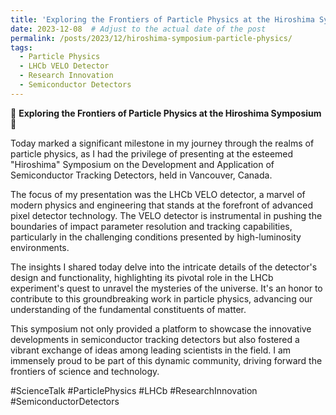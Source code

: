 ```yaml
---
title: 'Exploring the Frontiers of Particle Physics at the Hiroshima Symposium'
date: 2023-12-08  # Adjust to the actual date of the post
permalink: /posts/2023/12/hiroshima-symposium-particle-physics/
tags:
  - Particle Physics
  - LHCb VELO Detector
  - Research Innovation
  - Semiconductor Detectors
---
```


🌌 **Exploring the Frontiers of Particle Physics at the Hiroshima Symposium** 🌌

Today marked a significant milestone in my journey through the realms of particle physics, as I had the privilege of presenting at the esteemed "Hiroshima" Symposium on the Development and Application of Semiconductor Tracking Detectors, held in Vancouver, Canada.

The focus of my presentation was the LHCb VELO detector, a marvel of modern physics and engineering that stands at the forefront of advanced pixel detector technology. The VELO detector is instrumental in pushing the boundaries of impact parameter resolution and tracking capabilities, particularly in the challenging conditions presented by high-luminosity environments.

The insights I shared today delve into the intricate details of the detector's design and functionality, highlighting its pivotal role in the LHCb experiment's quest to unravel the mysteries of the universe. It's an honor to contribute to this groundbreaking work in particle physics, advancing our understanding of the fundamental constituents of matter.

This symposium not only provided a platform to showcase the innovative developments in semiconductor tracking detectors but also fostered a vibrant exchange of ideas among leading scientists in the field. I am immensely proud to be part of this dynamic community, driving forward the frontiers of science and technology.

#ScienceTalk #ParticlePhysics #LHCb #ResearchInnovation #SemiconductorDetectors
